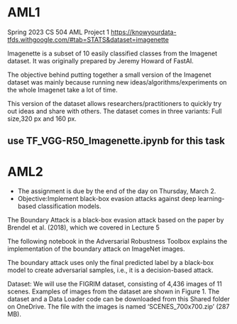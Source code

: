# AML1
Spring 2023 CS 504 AML Project 1
https://knowyourdata-tfds.withgoogle.com/#tab=STATS&dataset=imagenette

Imagenette is a subset of 10 easily classified classes from the Imagenet dataset. It was originally prepared by Jeremy Howard of FastAI. 

The objective behind putting together a small version of the Imagenet dataset was mainly because running new ideas/algorithms/experiments on the whole Imagenet take a lot of time.

This version of the dataset allows researchers/practitioners to quickly try out ideas and share with others. The dataset comes in three variants: Full size,320 px
and 160 px.

 **use TF_VGG-R50_Imagenette.ipynb for this task**
 ---
 
 
 # AML2
 
- The assignment is due by the end of the day on Thursday, March 2.
- Objective:Implement black-box evasion attacks against deep learning-based classification models.

The Boundary Attack is a black-box evasion attack based on the paper by Brendel et al. (2018), which we covered in Lecture 5

The following notebook in the Adversarial Robustness Toolbox explains the implementation of the boundary attack on ImageNet images.

The boundary attack uses only the final predicted label by a black-box model to create adversarial samples, i.e., it is a decision-based attack.

Dataset: We will use the FIGRIM dataset, consisting of 4,436 images of 11 scenes. Examples of images from the dataset are shown in Figure 1. The dataset and a Data Loader code can be downloaded from this Shared folder on OneDrive. The file with the images is named ‘SCENES_700x700.zip’ (287 MB).

